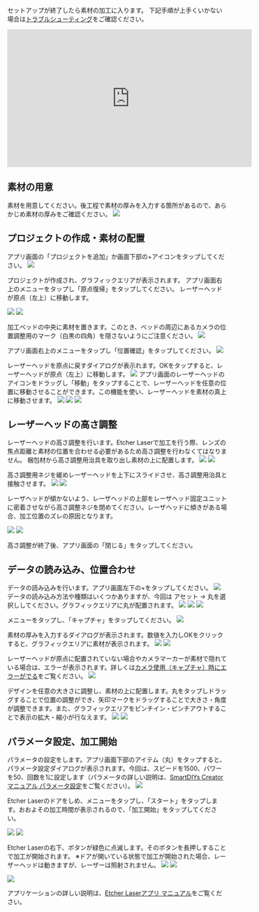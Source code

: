 セットアップが終了したら素材の加工に入ります。
下記手順が上手くいかない場合は<a target="_blank" href="https://support.smartdiys.com/hc/ja/sections/360007252192">トラブルシューティング</a>をご確認ください。

<div class="iframe-content">
<iframe width="560" height="315" src="https://www.youtube.com/embed/rd3ESCfDGqQ" frameborder="0" allow="accelerometer; autoplay; encrypted-media; gyroscope; picture-in-picture" allowfullscreen></iframe>
</div>

## 素材の用意
素材を用意してください。後工程で素材の厚みを入力する箇所があるので、あらかじめ素材の厚みをご確認ください。
<img src="./images/first_processing_pc_1.jpg">

## プロジェクトの作成・素材の配置
アプリ画面の「プロジェクトを追加」か画面下部の+アイコンをタップしてください。
<img src="./images/first_processing_mobile_1.jpg">

プロジェクトが作成され、グラフィックエリアが表示されます。
アプリ画面右上のメニューをタップし「原点復帰」をタップしてください。
レーザーヘッドが原点（左上）に移動します。

<img src="./images/first_processing_mobile_2.jpg">
<img src="./images/first_processing_mobile_3.jpg">

加工ベッドの中央に素材を置きます。このとき、ベッドの周辺にあるカメラの位置調整用のマーク（白黒の四角）を隠さないようにご注意ください。
<img src="./images/first_processing_pc_5.jpg">

アプリ画面右上のメニューをタップし「位置確認」をタップしてください。
<img src="./images/first_processing_mobile_4.jpg">

レーザーヘッドを原点に戻すダイアログが表示れます。OKをタップすると、レーザーヘッドが原点（左上）に移動します。
<img src="./images/first_processing_mobile_5.jpg">
アプリ画面のレーザーヘッドのアイコンをドラッグし「移動」をタップすることで、レーザーヘッドを任意の位置に移動させることができます。この機能を使い、レーザーヘッドを素材の真上に移動させます。
<img src="./images/first_processing_mobile_6.jpg">
<img src="./images/first_processing_mobile_7.jpg">
<img src="./images/first_processing_pc_8.jpg">

## レーザーヘッドの高さ調整
レーザーヘッドの高さ調整を行います。Etcher Laserで加工を行う際、レンズの焦点距離と素材の位置を合わせる必要があるため高さ調整を行わなくてはなりません。
梱包材から高さ調整用治具を取り出し素材の上に配置します。
<img src="./images/hardware_setup_11.jpg">
<img src="./images/first_processing_pc_9.jpg">

高さ調整用ネジを緩めレーザーヘッドを上下にスライドさせ、高さ調整用治具と接触させます。
<img src="./images/first_processing_pc_10.jpg">
<img src="./images/first_processing_pc_8.png">

レーザヘッドが傾かないよう、レーザヘッドの上部をレーザヘッド固定ユニットに密着させながら高さ調整ネジを閉めてください。レーザヘッドに傾きがある場合、加工位置のズレの原因となります。

<img src="./images/first_processing_pc_21.jpg">

<img src="./images/first_processing_pc_22.gif">

高さ調整が終了後、アプリ画面の「閉じる」をタップしてください。

## データの読み込み、位置合わせ
データの読み込みを行います。アプリ画面左下の+をタップしてください。
<img src="./images/first_processing_mobile_8.jpg">
データの読み込み方法や種類はいくつかありますが、今回は アセット → 丸を選択ししてください。グラフィックエリアに丸が配置されます。
<img src="./images/first_processing_mobile_9.jpg">
<img src="./images/first_processing_mobile_10.jpg">
<img src="./images/first_processing_mobile_11.jpg">

メニューをタップし、「キャプチャ」をタップしてください。
<img src="./images/first_processing_mobile_12.jpg">

素材の厚みを入力するダイアログが表示されます。数値を入力しOKをクリックすると、グラフィックエリアに素材が表示されます。
<img src="./images/first_processing_mobile_13.jpg">
<img src="./images/first_processing_mobile_14.jpg">

レーザーヘッドが原点に配置されていない場合やカメラマーカーが素材で隠れている場合は、エラーが表示されます。詳しくは<a target="_blank" href="https://support.smartdiys.com/hc/ja/articles/360036039551">カメラ使用（キャプチャ）時にエラーがでる</a>をご覧ください。
<img src="./images/first_processing_mobile_15.jpg">


デザインを任意の大きさに調整し、素材の上に配置します。丸をタップしドラッグすることで位置の調整ができ、矢印マークをドラッグすることで大きさ・角度が調整できます。また、グラフィックエリアをピンチイン・ピンチアウトすることで表示の拡大・縮小が行なえます。
<img src="./images/first_processing_mobile_16.jpg">
<img src="./images/first_processing_mobile_17.jpg">



## パラメータ設定、加工開始
パラメータの設定をします。アプリ画面下部のアイテム（丸）をタップすると、パラメータ設定ダイアログが表示されます。今回は、スピードを1500、パワーを50、回数を1に設定します（パラメータの詳しい説明は、[SmartDIYs Creator マニュアル パラメータ設定](https://www.smartdiys.com/manual/el-mobile-parameter/)をご覧ください）。
<img src="./images/first_processing_mobile_18.jpg">


Etcher Laserのドアをしめ、メニューをタップし、「スタート」をタップします。おおよその加工時間が表示されるので、「加工開始」をタップしてください。

<img src="./images/first_processing_mobile_19.jpg">
<img src="./images/first_processing_mobile_20.jpg">


Etcher Laserの右下、ボタンが緑色に点滅します。そのボタンを長押しすることで加工が開始されます。
※ドアが開いている状態で加工が開始された場合、レーザーヘッドは動きますが、レーザーは照射されません。
<img src="./images/first_processing_mobile_21.jpg">
<img src="./images/first_processing_mobile_22.jpg">

<img src="./images/first_processing_pc_20.jpg">

アプリケーションの詳しい説明は、[Etcher Laserアプリ マニュアル](https://www.smartdiys.com/manual/el-mobile-about/)をご覧ください。

